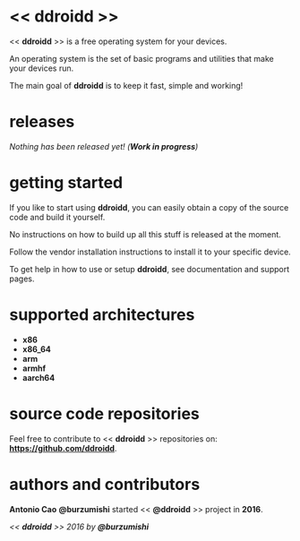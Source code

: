 # << ddroidd >>

<< **ddroidd** >> is a free operating system for your devices.

An operating system is the set of basic programs and utilities that make your devices run.

The main goal of **ddroidd** is to keep it fast, simple and working!


# releases

_Nothing has been released yet! (**Work in progress**)_


# getting started

If you like to start using **ddroidd**, you can easily obtain a copy of the source code and build it yourself.

No instructions on how to build up all this stuff is released at the moment.

Follow the vendor installation instructions to install it to your specific device.

To get help in how to use or setup **ddroidd**, see documentation and support pages.


# supported architectures

- **x86**
- **x86_64**
- **arm**
- **armhf**
- **aarch64**


# source code repositories

Feel free to contribute to << **ddroidd** >> repositories on: **https://github.com/ddroidd**.


# authors and contributors

**Antonio Cao** **@burzumishi** started << **@ddroidd** >> project in **2016**.


_<< **ddroidd** >> 2016 by **@burzumishi**_
